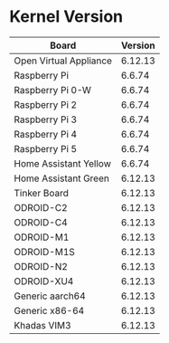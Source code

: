 
# Kernel Version

| Board | Version |
|-------|---------|
| Open Virtual Appliance | 6.12.13 |
| Raspberry Pi | 6.6.74 |
| Raspberry Pi 0-W | 6.6.74 |
| Raspberry Pi 2 | 6.6.74 |
| Raspberry Pi 3 | 6.6.74 |
| Raspberry Pi 4 | 6.6.74 |
| Raspberry Pi 5 | 6.6.74 |
| Home Assistant Yellow | 6.6.74 |
| Home Assistant Green | 6.12.13 |
| Tinker Board | 6.12.13 |
| ODROID-C2 | 6.12.13 |
| ODROID-C4 | 6.12.13 |
| ODROID-M1 | 6.12.13 |
| ODROID-M1S | 6.12.13 |
| ODROID-N2 | 6.12.13 |
| ODROID-XU4 | 6.12.13 |
| Generic aarch64 | 6.12.13 |
| Generic x86-64 | 6.12.13 |
| Khadas VIM3 | 6.12.13 |
